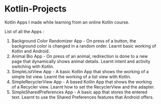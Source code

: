 # Kotlin-Projects
Kotlin Apps I made while learning from an online Kotlin course.

List of all the Apps :
  1. Background Color Randomizer App - On press of a button, the background color is changed in a random order. Learnt basic working of Kotlin and Android.
  2. Animal Bio App - On press of an animal, redirection is done to a new page that dynamically shows animal details. Learnt intent and activity switching with Kotlin.
  3. SimpleListView App - A basic Kotlin App that shows the working of a simple list view. Learnt the working of a list view with Kotlin.
  4. SimpleRecyclerView App - A based Kotlin App that shows the working of a Recycler view. Learnt how to set the RecyclerView and the adapter.
  5. SimpleSharedPreferences App - A basic app that stores the entered text. Learnt to use the Shared Preferences features that Android offers.
